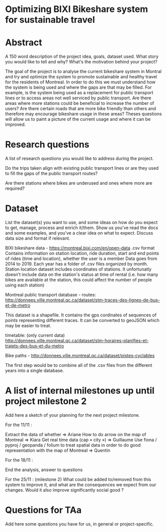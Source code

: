 # Optimizing BIXI Bikeshare system for sustainable travel

# Abstract
A 150 word description of the project idea, goals, dataset used. What story you would like to tell and why? What's the motivation behind your project?

The goal of the project is to analyse the current bikeshare system in Montral and try and optimize the system to promote sustainable and healthy travel for the residents of Montreal. In order to do this we must understand how the system is being used and where the gaps are that may be filled. For example, is the system being used as a replacement for public transport lines or to access areas not well serviced by public transport. Are there areas where more stations could be beneficial to increase the number of users? Are there certain roads that are more bike friendly than others and therefore may encourage bikeshare usage in these areas? Theses questions will allow us to paint a picture of the current usage and where it can be improved. 

# Research questions
A list of research questions you would like to address during the project.

Do the trips taken align with existing public transport lines or are they used to fill the gaps of the public transport routes?

Are there stations where bikes are underused and ones where more are required?

# Dataset
List the dataset(s) you want to use, and some ideas on how do you expect to get, manage, process and enrich it/them. Show us you've read the docs and some examples, and you've a clear idea on what to expect. Discuss data size and format if relevant.

BIXI bikeshare data - 
https://montreal.bixi.com/en/open-data
.csv format
Contains information on station location, ride duration, start and end points of rides (time and location), whether the user is a member
Data goes from 2014 to 2019. Each year has a folder of .csv files organized by month. 
Station location dataset includes coordinates of stations.
It unfortunatly doesn't include data on the station's status at time of rental (i.e. how many bikes are available at the station, this could affect the number of people using each station)

Montreal public transport database - 
routes:
http://donnees.ville.montreal.qc.ca/dataset/stm-traces-des-lignes-de-bus-et-de-metro

This dataset is a shapefile. It contains the gps cordinates of sequences of points representing different traces. It can be converted to geoJSON which may be easier to treat.

timetable: (only current data)
http://donnees.ville.montreal.qc.ca/dataset/stm-horaires-planifies-et-trajets-des-bus-et-du-metro

Bike paths - http://donnees.ville.montreal.qc.ca/dataset/pistes-cyclables

The first step would be to combine all of the .csv files from the different years into a single database. 

# A list of internal milestones up until project milestone 2
Add here a sketch of your planning for the next project milestone.

For the 11/11 :

Extract the data of whether => Ariane
How to do arrow on the map of Montreal => Kiara
Get real time data (cap « city ») => Guillaume
Use fiona / pyproj / geopanda / folium to treat spatial data in order to do good representation with the map of Montreal => Quentin

For the 18/11 :

End the analysis, answer to questions

For the 25/11 : (milestone 2)
What could be added to/removed from this system to improve it, and what are the consequences we expect from our changes. Would it also improve significantly social good ?


# Questions for TAa
Add here some questions you have for us, in general or project-specific.
